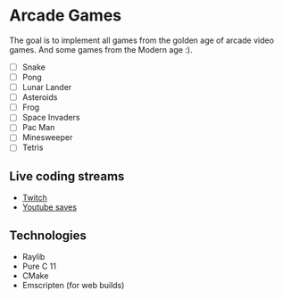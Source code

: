 # Arcade Games

The goal is to implement all games from the golden age of arcade video games. And some games from the Modern age :).

- [ ] Snake
- [ ] Pong
- [ ] Lunar Lander
- [ ] Asteroids
- [ ] Frog
- [ ] Space Invaders
- [ ] Pac Man
- [ ] Minesweeper
- [ ] Tetris

## Live coding streams

- [Twitch](https://twitch.tv/senior_sigan)
- [Youtube saves](https://www.youtube.com/playlist?list=PLXeMZKMKyJI5ryacDjCtUgh5hrt7p3Q3o)

## Technologies

- Raylib
- Pure C 11
- CMake
- Emscripten (for web builds)
